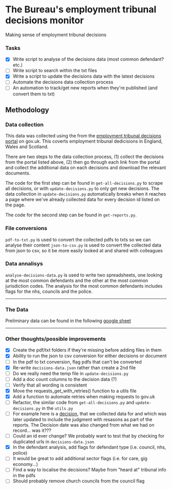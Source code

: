# The Bureau's employment tribunal decisions monitor
Making sense of employment tribunal decisions

### Tasks
- [x] Write script to analyse of the decisions data (most common defendant? etc.)
- [ ] Write script to search within the txt files
- [x] Write a script to update the decisions data with the latest decisions
- [ ] Automate the decisions data collection process
- [ ] An automation to track/get new reports when they're published (and convert them to txt)

## Methodology

### Data collection
This data was collected using the  from the [employment tribunal decisions portal](https://www.gov.uk/employment-tribunal-decisions) on gov.uk. This coverts employment tribunal dedicisions in England, Wales and Scotland.

There are two steps to the data collection process, (1) collect the decisions from the portal listed above, (2) then go through each link from the portal and collect the additional data on each decisions and download the relevant documents.

The code for the first step can be found in `get-all-decisions.py` to scrape all decisions, or with `update-decisions.py` to only get new decisions. The data collection in `update-decisions.py` automatically breaks when it reaches a page where we've already collected data for every decision id listed on the page.

The code for the second step can be found in `get-reports.py`.

### File conversions
`pdf-to-txt.py` is used to convert the collected pdfs to txts so we can analyse their content
`json-to-csv.py` is used to convert the collected data from json to csv, so it be more easily looked at and shared with colleagues

### Data annalisys
`analyse-decisions-data.py` is used to write two spreadsheets, one looking at the most common defendants and the other at the most common jurisdiction codes. The analysis for the most common defendants includes flags for the nhs, councils and the police.

---
### The Data
Preliminary data can be found in the following [google sheet](https://docs.google.com/spreadsheets/d/1p034Bk3G2NwtwgOKXaYXHqdx00CcbIYoMyd1q6BdHxw/edit#gid=0)

---

### Other thoughts/possible improvements
- [x] Create the pdf/txt folders if they're missing before adding files in them
- [x] Ability to run the json to csv conversion for either decisions or document
- [ ] In the pdf to txt conversion, flag pdfs that can't be converted
- [x] Re-write `decisions-data.json` rather than create a 2nd file
- [ ] Do we really need the temp file in `update-decisions.py`
- [ ] Add a doc count columns to the decision data (?)
- [ ] Verify that all wording is consistent
- [x] Move the requests_get_with_retries() function to a utils file
- [x] Add a function to automate retries when making requests to gov.uk
- [ ] Refactor, the similar code from `get-all-decisions.py` and `update-decisions.py` in the `utils.py`
- [ ] For example here is a [decision](https://www.gov.uk/employment-tribunal-decisions/ms-a-n-harris-v-adecco-uk-ltd-and-amazon-uk-services-ltd-4100059-slash-2021), that we collected data for and which was later updated to include the judgment with resasons as part of the reports. The Decision date was also changed from what we had on record... was it???
- [ ] Could an id ever change? We probably want to test that by checking for duplicated urls in `decisions-data.json`
- [x] In the defendant analysis, add flags for defendant type (i.e. council, nhs, police)
- [ ] It would be great to add additional sector flags (i.e. for care, gig economy...)
- [ ] Find a way to localise the decisions? Maybe from "heard at" tribunal info in the pdfs
- [ ] Should probably remove church councils from the council flag
